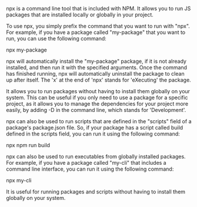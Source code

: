 npx is a command line tool that is included with NPM. It allows you to run JS packages that are installed locally or globally in your project.

To use npx, you simply prefix the command that you want to run with "npx". For example, if you have a package called "my-package" that you want to run, you can use the following command:

npx my-package

npx will automatically install the "my-package" package, if it is not already installed, and then run it with the specified arguments. Once the command has finished running, npx will automatically uninstall the package to clean up after itself. The 'x' at the end of 'npx' stands for 'eXecuting' the package.

It allows you to run packages without having to install them globally on your system. This can be useful if you only need to use a package for a specific project, as it allows you to manage the dependencies for your project more easily, by adding -D in the command line, which stands for 'Development'.

npx can also be used to run scripts that are defined in the "scripts" field of a package's package.json file. So, if your package has a script called build defined in the scripts field, you can run it using the following command:

npx npm run build

npx can also be used to run executables from globally installed packages. For example, if you have a package called "my-cli" that includes a command line interface, you can run it using the following command:

npx my-cli

It is useful for running packages and scripts without having to install them globally on your system.